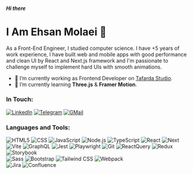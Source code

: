 ##### Hi there
# I Am Ehsan Molaei 👋

As a Front-End Engineer, I studied computer science. I have +5 years of work experience, I have built web and mobile apps with good performance and clean UI by React and Next.js framework and I'm passionate to challenge myself to implement hard UIs with smooth animations.

- 🔭 I’m currently working as Frontend Developer on [Tafarda Studio](https://tafarda.studio/).
- 🌱 I’m currently learning **Three.js** & **Framer Motion**.

### In Touch:

[![LinkedIn](https://img.shields.io/badge/linkedin-f0f0f0?&style=for-the-badge&logo=linkedin&logoColor=white&color=0e76a8)](https://www.linkedin.com/in/ehsanmolaei991)
[![Telegram](https://img.shields.io/badge/telegram-f0f0f0?&style=for-the-badge&logoColor=white&logo=telegram)](https://t.me/ehsanmolaei991)
[![GMail](https://img.shields.io/badge/gmail-f0f0f0?&style=for-the-badge&logo=gmail&logoColor=white&color=ea4335)](mailto:ehsanmolaei991@gmail.com) 
<!-- [![Stackoverflow](https://img.shields.io/badge/stackoverflow-%23F28032.svg?&style=for-the-badge&logo=stackoverflow&logoColor=white)](#) -->

### Languages and Tools:

<div align="left"> 
  
  ![HTML5](https://img.shields.io/badge/-HTML5-000?&logo=html5&logoColor=E34F26)
  ![CSS](https://img.shields.io/badge/-CSS-000?&logo=css3&logoColor=1572B6)
  ![JavaScript](https://img.shields.io/badge/-JavaScript-000?&logo=JavaScript&logoColor=ddc508)
  ![Node.js](https://img.shields.io/badge/-Node-000?&logo=node.js)
  ![TypeScript](https://img.shields.io/badge/-TypeScript-000?&logo=TypeScript&logoColor=007ACC)
  ![React](https://img.shields.io/badge/-React-000?&logo=React)
  ![Next](https://img.shields.io/badge/-Next-000?&logo=Next.js)
    <br/>
  ![Vite](https://img.shields.io/badge/-Vite-000?&logo=Vite)
  ![GraphQL](https://img.shields.io/badge/-GraphQL-000?&logo=GraphQL&logoColor=E10098)
  ![Jest](https://img.shields.io/badge/-Jest-000?&logo=Jest&logoColor=C21325)
  ![Playwright](https://img.shields.io/badge/-Playwright-000?&logo=playwright)
  ![Git](https://img.shields.io/badge/-Git-000?&logo=git)
  ![ReactQuery](https://img.shields.io/badge/-ReactQuery-000?&logo=reactquery)
  ![Redux](https://img.shields.io/badge/-Redux-000?&logo=redux&logoColor=764ABC)
  ![Storybook](https://img.shields.io/badge/-Storybook-000?&logo=storybook&logoColor=#FF4785)
    <br/>
  ![Sass](https://img.shields.io/badge/-Sass-000?&logo=Sass)
  ![Bootstrap](https://img.shields.io/badge/-Bootstrap-000?&logo=bootstrap)
  ![Tailwind CSS](https://img.shields.io/badge/-Tailwindcss-000?&logo=tailwindcss)
  ![Webpack](https://img.shields.io/badge/-Webpack-000?&logo=Webpack)
    <br/>
  ![Jira](https://img.shields.io/badge/-Jira-000?&logo=jirasoftware)
  ![Confluence](https://img.shields.io/badge/-Confluence-000?&logo=confluence)
</div>
